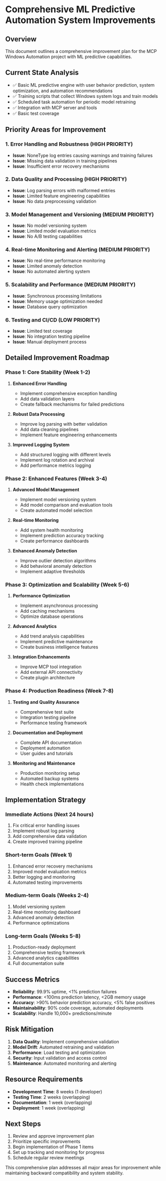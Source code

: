 # Comprehensive ML Predictive Automation System Improvements

## Overview
This document outlines a comprehensive improvement plan for the MCP Windows Automation project with ML predictive capabilities.

## Current State Analysis
- ✅ Basic ML predictive engine with user behavior prediction, system optimization, and automation recommendations
- ✅ Training scripts that collect Windows system logs and train models
- ✅ Scheduled task automation for periodic model retraining
- ✅ Integration with MCP server and tools
- ✅ Basic test coverage

## Priority Areas for Improvement

### 1. Error Handling and Robustness (HIGH PRIORITY)
- **Issue**: NoneType log entries causing warnings and training failures
- **Issue**: Missing data validation in training pipelines
- **Issue**: Insufficient error recovery mechanisms

### 2. Data Quality and Processing (HIGH PRIORITY)
- **Issue**: Log parsing errors with malformed entries
- **Issue**: Limited feature engineering capabilities
- **Issue**: No data preprocessing validation

### 3. Model Management and Versioning (MEDIUM PRIORITY)
- **Issue**: No model versioning system
- **Issue**: Limited model evaluation metrics
- **Issue**: No A/B testing capabilities

### 4. Real-time Monitoring and Alerting (MEDIUM PRIORITY)
- **Issue**: No real-time performance monitoring
- **Issue**: Limited anomaly detection
- **Issue**: No automated alerting system

### 5. Scalability and Performance (MEDIUM PRIORITY)
- **Issue**: Synchronous processing limitations
- **Issue**: Memory usage optimization needed
- **Issue**: Database query optimization

### 6. Testing and CI/CD (LOW PRIORITY)
- **Issue**: Limited test coverage
- **Issue**: No integration testing pipeline
- **Issue**: Manual deployment process

## Detailed Improvement Roadmap

### Phase 1: Core Stability (Week 1-2)
1. **Enhanced Error Handling**
   - Implement comprehensive exception handling
   - Add data validation layers
   - Create fallback mechanisms for failed predictions

2. **Robust Data Processing**
   - Improve log parsing with better validation
   - Add data cleaning pipelines
   - Implement feature engineering enhancements

3. **Improved Logging System**
   - Add structured logging with different levels
   - Implement log rotation and archival
   - Add performance metrics logging

### Phase 2: Enhanced Features (Week 3-4)
1. **Advanced Model Management**
   - Implement model versioning system
   - Add model comparison and evaluation tools
   - Create automated model selection

2. **Real-time Monitoring**
   - Add system health monitoring
   - Implement prediction accuracy tracking
   - Create performance dashboards

3. **Enhanced Anomaly Detection**
   - Improve outlier detection algorithms
   - Add behavioral anomaly detection
   - Implement adaptive thresholds

### Phase 3: Optimization and Scalability (Week 5-6)
1. **Performance Optimization**
   - Implement asynchronous processing
   - Add caching mechanisms
   - Optimize database operations

2. **Advanced Analytics**
   - Add trend analysis capabilities
   - Implement predictive maintenance
   - Create business intelligence features

3. **Integration Enhancements**
   - Improve MCP tool integration
   - Add external API connectivity
   - Create plugin architecture

### Phase 4: Production Readiness (Week 7-8)
1. **Testing and Quality Assurance**
   - Comprehensive test suite
   - Integration testing pipeline
   - Performance testing framework

2. **Documentation and Deployment**
   - Complete API documentation
   - Deployment automation
   - User guides and tutorials

3. **Monitoring and Maintenance**
   - Production monitoring setup
   - Automated backup systems
   - Health check implementations

## Implementation Strategy

### Immediate Actions (Next 24 hours)
1. Fix critical error handling issues
2. Implement robust log parsing
3. Add comprehensive data validation
4. Create improved training pipeline

### Short-term Goals (Week 1)
1. Enhanced error recovery mechanisms
2. Improved model evaluation metrics
3. Better logging and monitoring
4. Automated testing improvements

### Medium-term Goals (Weeks 2-4)
1. Model versioning system
2. Real-time monitoring dashboard
3. Advanced anomaly detection
4. Performance optimizations

### Long-term Goals (Weeks 5-8)
1. Production-ready deployment
2. Comprehensive testing framework
3. Advanced analytics capabilities
4. Full documentation suite

## Success Metrics
- **Reliability**: 99.9% uptime, <1% prediction failures
- **Performance**: <100ms prediction latency, <2GB memory usage
- **Accuracy**: >90% behavior prediction accuracy, <5% false positives
- **Maintainability**: 90% code coverage, automated deployments
- **Scalability**: Handle 10,000+ predictions/minute

## Risk Mitigation
1. **Data Quality**: Implement comprehensive validation
2. **Model Drift**: Automated retraining and validation
3. **Performance**: Load testing and optimization
4. **Security**: Input validation and access control
5. **Maintenance**: Automated monitoring and alerting

## Resource Requirements
- **Development Time**: 8 weeks (1 developer)
- **Testing Time**: 2 weeks (overlapping)
- **Documentation**: 1 week (overlapping)
- **Deployment**: 1 week (overlapping)

## Next Steps
1. Review and approve improvement plan
2. Prioritize specific improvements
3. Begin implementation of Phase 1 items
4. Set up tracking and monitoring for progress
5. Schedule regular review meetings

This comprehensive plan addresses all major areas for improvement while maintaining backward compatibility and system stability.
